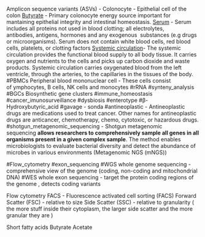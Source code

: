 Amplicon sequence variants (ASVs) - 
Colonocyte - Epithelial cell of the colon
[Butyrate](https://en.wikipedia.org/wiki/Butyric_acid#Biochemistry) - Primary colonocyte energy source important for mantaining epithelial integrity and intestinal homeostasis. 
[Serum](https://en.wikipedia.org/wiki/Serum_(blood)) - Serum includes all proteins not used in blood clotting; all electrolytes, antibodies, antigens, hormones and any exogenous  substances (e.g drugs or microorganisms). Serum does not contain white blood cells, red blood cells, platelets, or clotting factors
[Systemic circulation](https://training.seer.cancer.gov/anatomy/cardiovascular/blood/pathways.html#:~:text=The%20systemic%20circulation%20provides%20the,the%20tissues%20of%20the%20body.)- The systemic circulation provides the functional blood supply to all body tissue. It carries oxygen and nutrients to the cells and picks up carbon dioxide and waste products. Systemic circulation carries oxygenated blood from the left ventricle, through the arteries, to the capillaries in the tissues of the body.
#PBMCs Peripheral blood mononuclear cell - These cells consist of ymphocytes, B cells, NK cells and monocytes
#rRNA 
#synteny_analysis
#BGCs Biosynthetic gene clusters 
#immune_homeostasis
#cancer_imunosurveillance
#dysbiosis
#enterotype
#β-Hydroxybutyric_acid 
#gavage - sonda 
#antineoplastic - Antineoplastic drugs are medications used to treat cancer. Other names for antineoplastic drugs are anticancer, chemotherapy, chemo, cytotoxic, or hazardous drugs.
#shotgun_metagenomic_sequencing   - Shotgun metagenomic sequencing **allows researchers to comprehensively sample all genes in all organisms present in a given complex sample**. The method enables microbiologists to evaluate bacterial diversity and detect the abundance of microbes in various environments (Metagenomic NGS (mNGS))

#Flow_cytometry
#exon_sequencing 
#WGS whole genome sequencing - comprehensive view of the genome (coding, non-coding and mitochondrial DNA)
#WES whole exon sequencing - target the protein coding regions of the genome , detects coding variants 

Flow cytometry 
FACS - Fluorescence activated cell sorting (FACS)
Forward Scatter (FSC) - relative to size
Side Scatter (SSC) - relative to granularity ( the more stuff inside their cytoplasm, the larger side scatter and the more granular they are  )

Short fatty acids 
Butyrate
Acetate